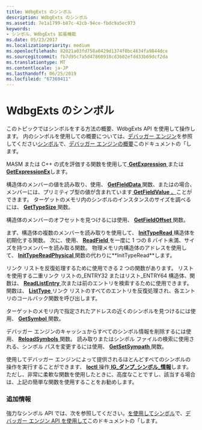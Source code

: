 ```yaml
---
title: WdbgExts のシンボル
description: WdbgExts のシンボル
ms.assetid: 7e1a1799-b87c-42cb-94ce-fbdc9a5ec973
keywords:
- シンボル、WdbgExts 拡張機能
ms.date: 05/23/2017
ms.localizationpriority: medium
ms.openlocfilehash: 82021a03fd758a0429d1374f0bc4634fa9844dce
ms.sourcegitcommit: fb7d95c7a5d47860918cd3602efdd33b69dcf2da
ms.translationtype: MT
ms.contentlocale: ja-JP
ms.lasthandoff: 06/25/2019
ms.locfileid: "67369411"
---
```

# <a name="wdbgexts-symbols"></a>WdbgExts のシンボル


このトピックではシンボルをする方法の概要、WdbgExts API を使用して操作します。 内のシンボルを使用しての概要については、[デバッガー エンジン](introduction.md#debugger-engine)を参照してください[シンボル](symbols.md)で、[デバッガー エンジンの概要](debugger-engine-overview.md)このドキュメントの「します。

MASM または C++ の式を評価する関数を使用して[ **GetExpression** ](https://docs.microsoft.com/windows-hardware/drivers/ddi/content/wdbgexts/nc-wdbgexts-pwindbg_get_expression)または[ **GetExpressionEx**](https://docs.microsoft.com/windows-hardware/drivers/ddi/content/wdbgexts/nf-wdbgexts-getexpressionex)します。

構造体のメンバーの値を読み取り、使用、 [ **GetFieldData** ](https://docs.microsoft.com/windows-hardware/drivers/ddi/content/wdbgexts/nf-wdbgexts-getfielddata)関数、またはの場合、メンバーには、プリミティブ型の値が含まれています[ **GetFieldValue** 。](https://docs.microsoft.com/windows-hardware/drivers/ddi/content/wdbgexts/nf-wdbgexts-getfieldvalue)ことができます。 ターゲットのメモリ内のシンボルのインスタンスのサイズを調べるには、 [ **GetTypeSize** ](https://docs.microsoft.com/windows-hardware/drivers/ddi/content/wdbgexts/nf-wdbgexts-gettypesize)関数。

構造体のメンバーのオフセットを見つけるには使用、 [ **GetFieldOffset** ](https://docs.microsoft.com/windows-hardware/drivers/ddi/content/dbgeng/nf-dbgeng-idebugsymbols-getfieldoffset)関数。

まず、構造体の複数のメンバーを読み取りを使用して、 [ **InitTypeRead** ](https://docs.microsoft.com/previous-versions/ff550953(v=vs.85))構造体を初期化する関数。 次に、使用、 [ **ReadField** ](https://docs.microsoft.com/previous-versions/ff553539(v=vs.85))を一度に 1 つの 8 バイト未満、サイズを持つメンバーを読み取る関数。 物理メモリ内構造体のアドレスを使用して、 [ **InitTypeReadPhysical** ](https://docs.microsoft.com/previous-versions/ff550957(v=vs.85))関数の代わりに**InitTypeRead**します。

リンク リストを反復処理するために使用できる 2 つの関数があります。 リストを使用する二重リンク リストの\_ENTRY32 またはリスト\_ENTRY64 構造体、関数は、 [ **ReadListEntry** ](https://docs.microsoft.com/windows-hardware/drivers/ddi/content/wdbgexts/nf-wdbgexts-readlistentry)次または前のエントリを検索するために使用できます。 関数は、 [ **ListType** ](https://docs.microsoft.com/windows-hardware/drivers/ddi/content/wdbgexts/nf-wdbgexts-listtype)リンク リストのすべてのエントリを反復処理され、各エントリのコールバック関数を呼び出します。

ターゲットのメモリ内で指定されたアドレスの近くのシンボルを見つけるには使用、 [ **GetSymbol** ](https://docs.microsoft.com/windows-hardware/drivers/ddi/content/wdbgexts/nc-wdbgexts-pwindbg_get_symbol)関数。

デバッガー エンジンのキャッシュからすべてのシンボル情報を削除するには使用、 [ **ReloadSymbols** ](https://docs.microsoft.com/windows-hardware/drivers/ddi/content/wdbgexts/nf-wdbgexts-reloadsymbols)関数。 読み取りまたはシンボル ファイルの検索に使用される、シンボル パスを変更するには使用、 [ **GetSetSympath** ](https://docs.microsoft.com/windows-hardware/drivers/ddi/content/wdbgexts/nf-wdbgexts-getsetsympath)関数。

使用してデバッガー エンジンによって提供されるほとんどすべてのシンボルの操作を実行することができます、 [ **Ioctl** ](https://docs.microsoft.com/windows-hardware/drivers/ddi/content/wdbgexts/nc-wdbgexts-pwindbg_ioctl_routine)操作[ **IG\_ダンプ\_シンボル\_情報**](https://docs.microsoft.com/windows-hardware/drivers/ddi/content/wdbgexts/ns-wdbgexts-_sym_dump_param)します。 ただし、非常に柔軟な関数を使用したときに、高度なことですし、該当する場合は、上記の簡単な関数を使用することをお勧めします。

### <a name="span-idadditionalinformationspanspan-idadditionalinformationspanadditional-information"></a><span id="additional_information"></span><span id="ADDITIONAL_INFORMATION"></span>追加情報

強力なシンボル API では、次を参照してください。[を使用してシンボル](using-symbols.md)で、[デバッガー エンジン API を使用して](using-the-debugger-engine-api.md)このドキュメントの「します。

 

 





